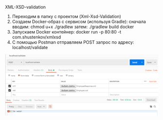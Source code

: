 ﻿XML-XSD-validation

1. Переходим в папку с проектом (Xml-Xsd-Validation)
2. Создаем Docker-образ с сервисом (используя Gradle): 
сначала вводим:  chmod u+x ./gradlew
затем:  ./gradlew build docker
3. Запускаем Docker контейнер: docker run -p 80:80 -t com.shustenkov/xmlxsd
4. С помощью Postman отправляем POST запрос по адресу: localhost/validate

![request](/screenshot/postman.PNG)
